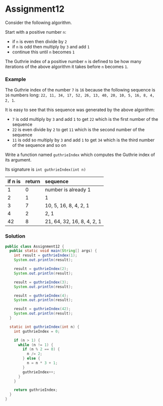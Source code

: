 # Assignment12

Consider the following algorithm.

Start with a positive number `n`:

* if `n` is even then divide by `2`
* if `n` is odd then multiply by `3` and add `1`
* continue this until `n` becomes `1`

The Guthrie index of a positive number `n` is defined to be how many iterations of the above algorithm it takes before `n` becomes `1`.

### Example

The Guthrie index of the number `7` is `16` because the following sequence is `16` numbers long: `22, 11, 34, 17, 52, 26, 13, 40, 20, 10, 5, 16, 8, 4, 2, 1`.

It is easy to see that this sequence was generated by the above algorithm:

* `7` is odd multiply by `3` and add `1` to get `22` which is the first number of the sequence
* `22` is even divide by `2` to get `11` which is the second number of the sequence
* `11` is odd so multiply by `3` and add `1` to get `34` which is the third number of the sequence and so on

Write a function named `guthrieIndex` which computes the Guthrie index of its argument.

Its signature is `int guthrieIndex(int n)`

| if n is | return | sequence |
|:-------------|:-------------|:-------------|
| 1 | 0 | number is already 1 |
| 2 | 1 | 1 |
| 3 | 7 | 10, 5, 16, 8, 4, 2, 1 |
| 4 | 2 | 2, 1 |
| 42 | 8 | 21, 64, 32, 16, 8, 4, 2, 1 |

### Solution

```java
public class Assignment12 {
  public static void main(String[] args) {
    int result = guthrieIndex(1);
    System.out.println(result);

    result = guthrieIndex(2);
    System.out.println(result);

    result = guthrieIndex(3);
    System.out.println(result);

    result = guthrieIndex(4);
    System.out.println(result);

    result = guthrieIndex(42);
    System.out.println(result);
  }

  static int guthrieIndex(int n) {
    int guthrieIndex = 0;

    if (n > 1) {
      while (n != 1) {
        if (n % 2 == 0) {
          n /= 2;
        } else {
          n = n * 3 + 1;
        }
        guthrieIndex++;
      }
    }

    return guthrieIndex;
  }
}
```
